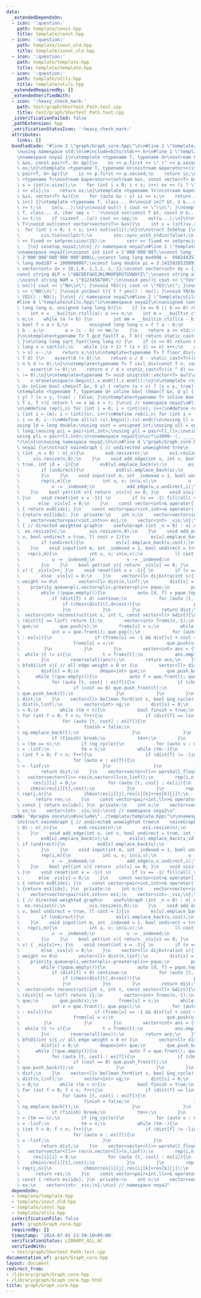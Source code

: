 ```yaml
---
data:
  _extendedDependsOn:
  - icon: ':question:'
    path: template/const.hpp
    title: template/const.hpp
  - icon: ':question:'
    path: template/inout_old.hpp
    title: template/inout_old.hpp
  - icon: ':question:'
    path: template/template.hpp
    title: template/template.hpp
  - icon: ':question:'
    path: template/utils.hpp
    title: template/utils.hpp
  _extendedRequiredBy: []
  _extendedVerifiedWith:
  - icon: ':heavy_check_mark:'
    path: test/graph/Shortest_Path.test.cpp
    title: test/graph/Shortest_Path.test.cpp
  _isVerificationFailed: false
  _pathExtension: hpp
  _verificationStatusIcon: ':heavy_check_mark:'
  attributes:
    links: []
  bundledCode: "#line 2 \"graph/Graph_core.hpp\"\n\n#line 2 \"template/template.hpp\"\
    \nusing namespace std;\n\n#include<bits/stdc++.h>\n#line 1 \"template/inout_old.hpp\"\
    \nnamespace noya2 {\n\ntemplate <typename T, typename U>\nostream &operator<<(ostream\
    \ &os, const pair<T, U> &p){\n    os << p.first << \" \" << p.second;\n    return\
    \ os;\n}\ntemplate <typename T, typename U>\nistream &operator>>(istream &is,\
    \ pair<T, U> &p){\n    is >> p.first >> p.second;\n    return is;\n}\n\ntemplate\
    \ <typename T>\nostream &operator<<(ostream &os, const vector<T> &v){\n    int\
    \ s = (int)v.size();\n    for (int i = 0; i < s; i++) os << (i ? \" \" : \"\"\
    ) << v[i];\n    return os;\n}\ntemplate <typename T>\nistream &operator>>(istream\
    \ &is, vector<T> &v){\n    for (auto &x : v) is >> x;\n    return is;\n}\n\nvoid\
    \ in() {}\ntemplate <typename T, class... U>\nvoid in(T &t, U &...u){\n    cin\
    \ >> t;\n    in(u...);\n}\n\nvoid out() { cout << \"\\n\"; }\ntemplate <typename\
    \ T, class... U, char sep = ' '>\nvoid out(const T &t, const U &...u){\n    cout\
    \ << t;\n    if (sizeof...(u)) cout << sep;\n    out(u...);\n}\n\ntemplate<typename\
    \ T>\nvoid out(const vector<vector<T>> &vv){\n    int s = (int)vv.size();\n  \
    \  for (int i = 0; i < s; i++) out(vv[i]);\n}\n\nstruct IoSetup {\n    IoSetup(){\n\
    \        cin.tie(nullptr);\n        ios::sync_with_stdio(false);\n        cout\
    \ << fixed << setprecision(15);\n        cerr << fixed << setprecision(7);\n \
    \   }\n} iosetup_noya2;\n\n} // namespace noya2\n#line 1 \"template/const.hpp\"\
    \nnamespace noya2{\n\nconst int iinf = 1'000'000'007;\nconst long long linf =\
    \ 2'000'000'000'000'000'000LL;\nconst long long mod998 =  998244353;\nconst long\
    \ long mod107 = 1000000007;\nconst long double pi = 3.14159265358979323;\nconst\
    \ vector<int> dx = {0,1,0,-1,1,1,-1,-1};\nconst vector<int> dy = {1,0,-1,0,1,-1,-1,1};\n\
    const string ALP = \"ABCDEFGHIJKLMNOPQRSTUVWXYZ\";\nconst string alp = \"abcdefghijklmnopqrstuvwxyz\"\
    ;\nconst string NUM = \"0123456789\";\n\nvoid yes(){ cout << \"Yes\\n\"; }\nvoid\
    \ no(){ cout << \"No\\n\"; }\nvoid YES(){ cout << \"YES\\n\"; }\nvoid NO(){ cout\
    \ << \"NO\\n\"; }\nvoid yn(bool t){ t ? yes() : no(); }\nvoid YN(bool t){ t ?\
    \ YES() : NO(); }\n\n} // namespace noya2\n#line 2 \"template/utils.hpp\"\n\n\
    #line 6 \"template/utils.hpp\"\n\nnamespace noya2{\n\nunsigned long long inner_binary_gcd(unsigned\
    \ long long a, unsigned long long b){\n    if (a == 0 || b == 0) return a + b;\n\
    \    int n = __builtin_ctzll(a); a >>= n;\n    int m = __builtin_ctzll(b); b >>=\
    \ m;\n    while (a != b) {\n        int mm = __builtin_ctzll(a - b);\n       \
    \ bool f = a > b;\n        unsigned long long c = f ? a : b;\n        b = f ?\
    \ b : a;\n        a = (c - b) >> mm;\n    }\n    return a << std::min(n, m);\n\
    }\n\ntemplate<typename T> T gcd_fast(T a, T b){ return static_cast<T>(inner_binary_gcd(std::abs(a),std::abs(b)));\
    \ }\n\nlong long sqrt_fast(long long n) {\n    if (n <= 0) return 0;\n    long\
    \ long x = sqrt(n);\n    while ((x + 1) * (x + 1) <= n) x++;\n    while (x * x\
    \ > n) x--;\n    return x;\n}\n\ntemplate<typename T> T floor_div(const T n, const\
    \ T d) {\n    assert(d != 0);\n    return n / d - static_cast<T>((n ^ d) < 0 &&\
    \ n % d != 0);\n}\n\ntemplate<typename T> T ceil_div(const T n, const T d) {\n\
    \    assert(d != 0);\n    return n / d + static_cast<T>((n ^ d) >= 0 && n % d\
    \ != 0);\n}\n\ntemplate<typename T> void uniq(std::vector<T> &v){\n    std::sort(v.begin(),v.end());\n\
    \    v.erase(unique(v.begin(),v.end()),v.end());\n}\n\ntemplate <typename T, typename\
    \ U> inline bool chmin(T &x, U y) { return (y < x) ? (x = y, true) : false; }\n\
    \ntemplate <typename T, typename U> inline bool chmax(T &x, U y) { return (x <\
    \ y) ? (x = y, true) : false; }\n\ntemplate<typename T> inline bool range(T l,\
    \ T x, T r){ return l <= x && x < r; }\n\n} // namespace noya2\n#line 8 \"template/template.hpp\"\
    \n\n#define rep(i,n) for (int i = 0; i < (int)(n); i++)\n#define repp(i,m,n) for\
    \ (int i = (m); i < (int)(n); i++)\n#define reb(i,n) for (int i = (int)(n-1);\
    \ i >= 0; i--)\n#define all(v) (v).begin(),(v).end()\n\nusing ll = long long;\n\
    using ld = long double;\nusing uint = unsigned int;\nusing ull = unsigned long\
    \ long;\nusing pii = pair<int,int>;\nusing pll = pair<ll,ll>;\nusing pil = pair<int,ll>;\n\
    using pli = pair<ll,int>;\n\nnamespace noya2{\n\n/*\u3000~ (. _________ . /)\u3000\
    */\n\n}\n\nusing namespace noya2;\n\n\n#line 4 \"graph/Graph_core.hpp\"\n\nnamespace\
    \ noya2 {\n\nstruct naiveGraph { // undirected unweighted tree\n    naiveGraph\
    \ (int _n = 0) : n(_n){\n        es0.resize(n);\n        es1.resize(n);\n    \
    \    _vis.resize(n,0);\n    }\n    void add_edge(int u, int v, bool undirect =\
    \ true, int id = -1){\n        es0[u].emplace_back(v);\n        es1[u].emplace_back(v,id);\n\
    \        if (undirect){\n            es0[v].emplace_back(u);\n            es1[v].emplace_back(u,id);\n\
    \        }\n    }\n    void input(int m, int _indexed = 1, bool undirect = true){\n\
    \        rep(i,m){\n            int u, v; in(u,v);\n            u -= _indexed;\n\
    \            v -= _indexed;\n            add_edge(u,v,undirect,i);\n        }\n\
    \    }\n    bool yet(int v){ return _vis[v] == 0; }\n    void visit(int v) { _vis[v]++;\
    \ }\n    void reset(int v = -1){ \n        if (v == -1) fill(all(_vis),0);\n \
    \       else _vis[v] = 0;\n    }\n    const vector<int>& operator[](int idx) const\
    \ { return es0[idx]; }\n    const vector<pair<int,int>>& operator()(int idx) const\
    \ {return es1[idx]; }\n  private:\n    int n;\n    vector<vector<int>> es0;\n\
    \    vector<vector<pair<int,int>>> es1;\n    vector<int> _vis;\n};\n\nstruct usefulGraph\
    \ { // directed weighted graph\n    usefulGraph (int _n = 0) : n(_n){\n      \
    \  es.resize(n);\n        _vis.resize(n,0);\n    }\n    void add_edge(int u, int\
    \ v, bool undirect = true, ll cost = 1){\n        es[u].emplace_back(v,cost);\n\
    \        if (undirect){\n            es[v].emplace_back(u,cost);\n        }\n\
    \    }\n    void input(int m, int _indexed = 1, bool undirect = true){\n     \
    \   rep(i,m){\n            int u, v; in(u,v);\n            ll cost; in(cost);\n\
    \            u -= _indexed;\n            v -= _indexed;\n            add_edge(u,v,undirect,cost);\n\
    \        }\n    }\n    bool yet(int v){ return _vis[v] == 0; }\n    void visit(int\
    \ v) { _vis[v]++; }\n    void reset(int v = -1){ \n        if (v == -1) fill(all(_vis),0);\n\
    \        else _vis[v] = 0;\n    }\n    vector<ll> dijkstra(int s){ // all edge\
    \ weight >= 0\n        vector<ll> dist(n,linf);\n        dist[s] = 0LL;\n    \
    \    priority_queue<pli,vector<pli>,greater<pli>> pque;\n        pque.push(pli(0,s));\n\
    \        while (!pque.empty()){\n            auto [d, f] = pque.top(); pque.pop();\n\
    \            if (dist[f] < d) continue;\n            for (auto [t, cost] : es[f]){\n\
    \                if (chmin(dist[t],d+cost)){\n                    pque.push(pli(dist[t],t));\n\
    \                }\n            }\n        }\n        return dist;\n    }\n  \
    \  vector<int> reconstruct(int s, int t, const vector<ll> &dist){\n        if\
    \ (dist[t] == linf) return {};\n        vector<int> froms(n,-1);\n        queue<int>\
    \ que;\n        que.push(s);\n        froms[s] = s;\n        while (!que.empty()){\n\
    \            int v = que.front(); que.pop();\n            for (auto [u, cost]\
    \ : es[v]){\n                if (froms[u] == -1 && dist[v] + cost == dist[u]){\n\
    \                    froms[u] = v;\n                    que.push(u);\n       \
    \         }\n            }\n        }\n        vector<int> ans = {t};\n      \
    \  while (t != s){\n            t = froms[t];\n            ans.emplace_back(t);\n\
    \        }\n        reverse(all(ans));\n        return ans;\n    }\n    vector<ll>\
    \ bfs01(int s){ // all edge weight = 0 or 1\n        vector<ll> dist(n,linf);\n\
    \        dist[s] = 0;\n        deque<int> que;\n        que.push_back(s);\n  \
    \      while (!que.empty()){\n            auto f = que.front(); que.pop_front();\n\
    \            for (auto [t, cost] : es[f]){\n                if (chmin(dist[t],dist[f]+cost)){\n\
    \                    if (cost == 0) que.push_front(t);\n                    else\
    \ que.push_back(t);\n                }\n            }\n        }\n        return\
    \ dist;\n    }\n    vector<ll> bellman_ford(int s, bool &ng_cycle){\n        vector<ll>\
    \ dist(n,linf);\n        vector<int> ng;\n        dist[s] = 0;\n        int tm\
    \ = 0;\n        while (tm < n){\n            bool finish = true;\n           \
    \ for (int f = 0; f < n; f++){\n                if (dist[f] == linf) continue;\n\
    \                for (auto [t, cost] : es[f]){\n                    if (chmin(dist[t],dist[f]+cost)){\n\
    \                        finish = false;\n                        if (tm == n-1)\
    \ ng.emplace_back(t);\n                    }\n                }\n            }\n\
    \            if (finish) break;\n            tm++;\n        }\n        ng_cycle\
    \ = (tm == n);\n        if (ng_cycle){\n            for (auto v : ng) dist[v]\
    \ = -linf;\n            tm = n;\n            while (tm--){\n                for\
    \ (int f = 0; f < n; f++){\n                    if (dist[f] != -linf) continue;\n\
    \                    for (auto e : es[f]){\n                        dist[e.first]\
    \ = -linf;\n                    }\n                }\n            }\n        }\n\
    \        return dist;\n    }\n    vector<vector<ll>> warshall_floyd(){\n     \
    \   vector<vector<ll>> res(n,vector<ll>(n,linf));\n        rep(i,n){\n       \
    \     res[i][i] = 0;\n            for (auto [t, cost] : es[i]){\n            \
    \    chmin(res[i][t],cost);\n            }\n        }\n        rep(k,n) rep(i,n)\
    \ rep(j,n){\n            chmin(res[i][j],res[i][k]+res[k][j]);\n        }\n  \
    \      return res;\n    }\n    const vector<pair<int,ll>>& operator[](int idx)\
    \ const { return es[idx]; }\n  private:\n    int n;\n    vector<vector<pair<int,ll>>>\
    \ es;\n    vector<int> _vis;\n};\n\n} // namespace noya2\n"
  code: "#pragma once\n\n#include\"../template/template.hpp\"\n\nnamespace noya2 {\n\
    \nstruct naiveGraph { // undirected unweighted tree\n    naiveGraph (int _n =\
    \ 0) : n(_n){\n        es0.resize(n);\n        es1.resize(n);\n        _vis.resize(n,0);\n\
    \    }\n    void add_edge(int u, int v, bool undirect = true, int id = -1){\n\
    \        es0[u].emplace_back(v);\n        es1[u].emplace_back(v,id);\n       \
    \ if (undirect){\n            es0[v].emplace_back(u);\n            es1[v].emplace_back(u,id);\n\
    \        }\n    }\n    void input(int m, int _indexed = 1, bool undirect = true){\n\
    \        rep(i,m){\n            int u, v; in(u,v);\n            u -= _indexed;\n\
    \            v -= _indexed;\n            add_edge(u,v,undirect,i);\n        }\n\
    \    }\n    bool yet(int v){ return _vis[v] == 0; }\n    void visit(int v) { _vis[v]++;\
    \ }\n    void reset(int v = -1){ \n        if (v == -1) fill(all(_vis),0);\n \
    \       else _vis[v] = 0;\n    }\n    const vector<int>& operator[](int idx) const\
    \ { return es0[idx]; }\n    const vector<pair<int,int>>& operator()(int idx) const\
    \ {return es1[idx]; }\n  private:\n    int n;\n    vector<vector<int>> es0;\n\
    \    vector<vector<pair<int,int>>> es1;\n    vector<int> _vis;\n};\n\nstruct usefulGraph\
    \ { // directed weighted graph\n    usefulGraph (int _n = 0) : n(_n){\n      \
    \  es.resize(n);\n        _vis.resize(n,0);\n    }\n    void add_edge(int u, int\
    \ v, bool undirect = true, ll cost = 1){\n        es[u].emplace_back(v,cost);\n\
    \        if (undirect){\n            es[v].emplace_back(u,cost);\n        }\n\
    \    }\n    void input(int m, int _indexed = 1, bool undirect = true){\n     \
    \   rep(i,m){\n            int u, v; in(u,v);\n            ll cost; in(cost);\n\
    \            u -= _indexed;\n            v -= _indexed;\n            add_edge(u,v,undirect,cost);\n\
    \        }\n    }\n    bool yet(int v){ return _vis[v] == 0; }\n    void visit(int\
    \ v) { _vis[v]++; }\n    void reset(int v = -1){ \n        if (v == -1) fill(all(_vis),0);\n\
    \        else _vis[v] = 0;\n    }\n    vector<ll> dijkstra(int s){ // all edge\
    \ weight >= 0\n        vector<ll> dist(n,linf);\n        dist[s] = 0LL;\n    \
    \    priority_queue<pli,vector<pli>,greater<pli>> pque;\n        pque.push(pli(0,s));\n\
    \        while (!pque.empty()){\n            auto [d, f] = pque.top(); pque.pop();\n\
    \            if (dist[f] < d) continue;\n            for (auto [t, cost] : es[f]){\n\
    \                if (chmin(dist[t],d+cost)){\n                    pque.push(pli(dist[t],t));\n\
    \                }\n            }\n        }\n        return dist;\n    }\n  \
    \  vector<int> reconstruct(int s, int t, const vector<ll> &dist){\n        if\
    \ (dist[t] == linf) return {};\n        vector<int> froms(n,-1);\n        queue<int>\
    \ que;\n        que.push(s);\n        froms[s] = s;\n        while (!que.empty()){\n\
    \            int v = que.front(); que.pop();\n            for (auto [u, cost]\
    \ : es[v]){\n                if (froms[u] == -1 && dist[v] + cost == dist[u]){\n\
    \                    froms[u] = v;\n                    que.push(u);\n       \
    \         }\n            }\n        }\n        vector<int> ans = {t};\n      \
    \  while (t != s){\n            t = froms[t];\n            ans.emplace_back(t);\n\
    \        }\n        reverse(all(ans));\n        return ans;\n    }\n    vector<ll>\
    \ bfs01(int s){ // all edge weight = 0 or 1\n        vector<ll> dist(n,linf);\n\
    \        dist[s] = 0;\n        deque<int> que;\n        que.push_back(s);\n  \
    \      while (!que.empty()){\n            auto f = que.front(); que.pop_front();\n\
    \            for (auto [t, cost] : es[f]){\n                if (chmin(dist[t],dist[f]+cost)){\n\
    \                    if (cost == 0) que.push_front(t);\n                    else\
    \ que.push_back(t);\n                }\n            }\n        }\n        return\
    \ dist;\n    }\n    vector<ll> bellman_ford(int s, bool &ng_cycle){\n        vector<ll>\
    \ dist(n,linf);\n        vector<int> ng;\n        dist[s] = 0;\n        int tm\
    \ = 0;\n        while (tm < n){\n            bool finish = true;\n           \
    \ for (int f = 0; f < n; f++){\n                if (dist[f] == linf) continue;\n\
    \                for (auto [t, cost] : es[f]){\n                    if (chmin(dist[t],dist[f]+cost)){\n\
    \                        finish = false;\n                        if (tm == n-1)\
    \ ng.emplace_back(t);\n                    }\n                }\n            }\n\
    \            if (finish) break;\n            tm++;\n        }\n        ng_cycle\
    \ = (tm == n);\n        if (ng_cycle){\n            for (auto v : ng) dist[v]\
    \ = -linf;\n            tm = n;\n            while (tm--){\n                for\
    \ (int f = 0; f < n; f++){\n                    if (dist[f] != -linf) continue;\n\
    \                    for (auto e : es[f]){\n                        dist[e.first]\
    \ = -linf;\n                    }\n                }\n            }\n        }\n\
    \        return dist;\n    }\n    vector<vector<ll>> warshall_floyd(){\n     \
    \   vector<vector<ll>> res(n,vector<ll>(n,linf));\n        rep(i,n){\n       \
    \     res[i][i] = 0;\n            for (auto [t, cost] : es[i]){\n            \
    \    chmin(res[i][t],cost);\n            }\n        }\n        rep(k,n) rep(i,n)\
    \ rep(j,n){\n            chmin(res[i][j],res[i][k]+res[k][j]);\n        }\n  \
    \      return res;\n    }\n    const vector<pair<int,ll>>& operator[](int idx)\
    \ const { return es[idx]; }\n  private:\n    int n;\n    vector<vector<pair<int,ll>>>\
    \ es;\n    vector<int> _vis;\n};\n\n} // namespace noya2"
  dependsOn:
  - template/template.hpp
  - template/inout_old.hpp
  - template/const.hpp
  - template/utils.hpp
  isVerificationFile: false
  path: graph/Graph_core.hpp
  requiredBy: []
  timestamp: '2024-07-01 23:39:10+09:00'
  verificationStatus: LIBRARY_ALL_AC
  verifiedWith:
  - test/graph/Shortest_Path.test.cpp
documentation_of: graph/Graph_core.hpp
layout: document
redirect_from:
- /library/graph/Graph_core.hpp
- /library/graph/Graph_core.hpp.html
title: graph/Graph_core.hpp
---
```

